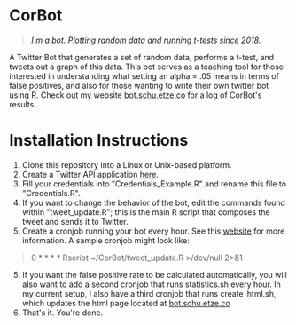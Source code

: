 # CorBot

>*[I'm a bot. Plotting random data and running t-tests since 2018.](https://twitter.com/CorrelationsBot)*

A Twitter Bot that generates a set of random data, performs a t-test, and tweets out a graph of this data. This bot serves as a teaching tool for those interested in understanding what setting an alpha = .05 means in terms of false positives, and also for those wanting to write their own twitter bot using R. Check out my website [bot.schu.etze.co](https://bot.schu.etze.co) for a log of CorBot's results.

# Installation Instructions

1. Clone this repository into a Linux or Unix-based platform.
2. Create a Twitter API application [here](https://apps.twitter.com/).
3. Fill your credentials into "Credentials_Example.R" and rename this file to "Credentials.R".
4. If you want to change the behavior of the bot, edit the commands found within "tweet_update.R"; this is the main R script that composes the tweet and sends it to Twitter.
4. Create a cronjob running your bot every hour. See this [website](https://code.tutsplus.com/tutorials/scheduling-tasks-with-cron-jobs--net-8800) for more information. A sample cronjob might look like:
> 0 * * * * Rscript ~/CorBot/tweet_update.R >/dev/null 2>&1
5. If you want the false positive rate to be calculated automatically, you will also want to add a second cronjob that runs statistics.sh every hour. In my current setup, I also have a third cronjob that runs create_html.sh, which updates the html page located at [bot.schu.etze.co](https://bot.schu.etze.co)
5. That's it. You're done.
